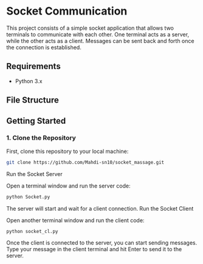 # Socket Communication

This project consists of a simple socket application that allows two terminals to communicate with each other. One terminal acts as a server, while the other acts as a client. Messages can be sent back and forth once the connection is established.

## Requirements

- Python 3.x

## File Structure

## Getting Started

### 1. Clone the Repository

First, clone this repository to your local machine:
```bash
git clone https://github.com/Mahdi-sn10/socket_massage.git
```
Run the Socket Server

Open a terminal window and run the server code:
```bash
python Socket.py
```
The server will start and wait for a client connection.
Run the Socket Client

Open another terminal window and run the client code:
```bash
python socket_cl.py
```
Once the client is connected to the server, you can start sending messages. Type your message in the client terminal and hit Enter to send it to the server.
